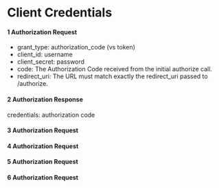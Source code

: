# Client Credentials    




#### 1 Authorization Request
* grant_type: authorization_code (vs token)
* client_id: username 
* client_secret: password   
* code: The Authorization Code received from the initial authorize call.   
* redirect_uri: The URL must match exactly the redirect_uri passed to /authorize.   
    
#### 2 Authorization Response
credentials: authorization code 

#### 3 Authorization Request

#### 4 Authorization Request

#### 5 Authorization Request

#### 6 Authorization Request
